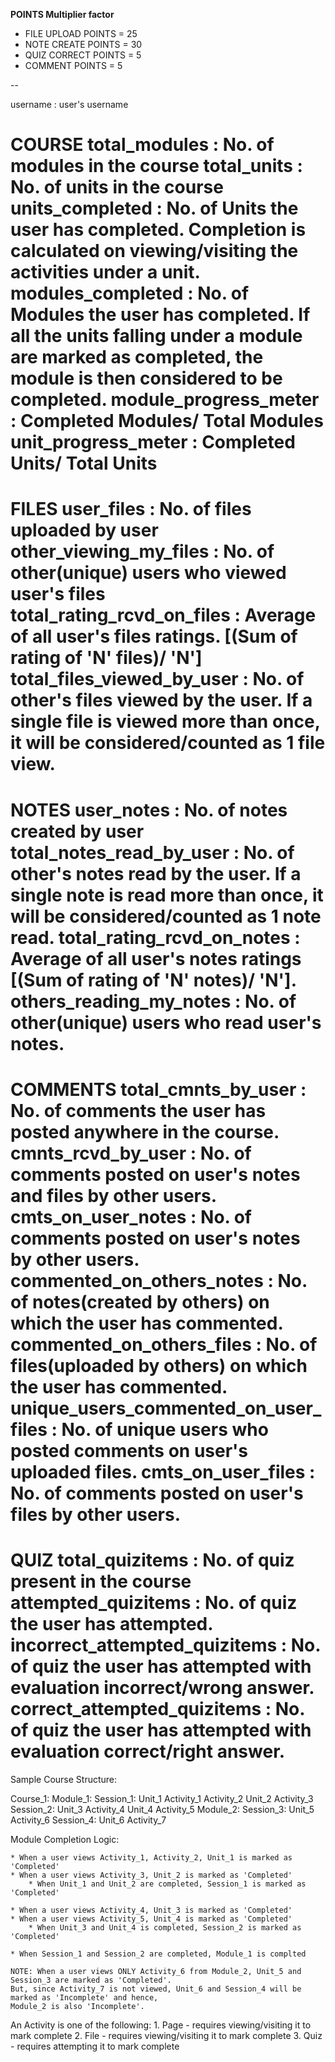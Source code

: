 **POINTS Multiplier factor**
- FILE UPLOAD POINTS = 25
- NOTE CREATE POINTS = 30
- QUIZ CORRECT POINTS = 5
- COMMENT POINTS = 5

--

username : user's username

COURSE
total_modules : No. of modules in the course
total_units : No. of units in the course
units_completed : No. of Units the user has completed.
		Completion is calculated on viewing/visiting the activities under a unit.
modules_completed : No. of Modules the user has completed. If all the units falling under a module are marked as
		completed, the module is then considered to be completed.
module_progress_meter : Completed Modules/ Total Modules
unit_progress_meter : Completed Units/ Total Units
===============================================================

FILES
user_files : No. of files uploaded by user
other_viewing_my_files : No. of other(unique) users who viewed user's files
total_rating_rcvd_on_files : Average of all user's files ratings. [(Sum of rating of 'N' files)/ 'N']
total_files_viewed_by_user : No. of other's files viewed by the user.
		If a single file is viewed more than once, it will be considered/counted as 1 file view.
===============================================================

NOTES
user_notes : No. of notes created by user
total_notes_read_by_user : No. of other's notes read by the user.
		If a single note is read more than once, it will be considered/counted as 1 note read.
total_rating_rcvd_on_notes : Average of all user's notes ratings [(Sum of rating of 'N' notes)/ 'N'].
others_reading_my_notes : No. of other(unique) users who read user's notes.
===============================================================

COMMENTS
total_cmnts_by_user : No. of comments the user has posted anywhere in the course.
cmnts_rcvd_by_user : No. of comments posted on user's notes and files by other users.
cmts_on_user_notes : No. of comments posted on user's notes by other users.
commented_on_others_notes : No. of notes(created by others) on which the user has commented.
commented_on_others_files : No. of files(uploaded by others) on which the user has commented.
unique_users_commented_on_user_files : No. of unique users who posted comments on user's uploaded files.
cmts_on_user_files : No. of comments posted on user's files by other users.
===============================================================

QUIZ
total_quizitems : No. of quiz present in the course
attempted_quizitems : No. of quiz the user has attempted.
incorrect_attempted_quizitems : No. of quiz the user has attempted with evaluation incorrect/wrong answer.
correct_attempted_quizitems : No. of quiz the user has attempted with evaluation correct/right answer.
===============================================================


Sample Course Structure:

Course_1:
	Module_1:
		Session_1:
			Unit_1
				Activity_1
				Activity_2
			Unit_2
				Activity_3
		Session_2:
			Unit_3
				Activity_4
			Unit_4
				Activity_5
	Module_2:
		Session_3:
			Unit_5
				Activity_6
		Session_4:
			Unit_6
				Activity_7



Module Completion Logic:

	* When a user views Activity_1, Activity_2, Unit_1 is marked as 'Completed'
	* When a user views Activity_3, Unit_2 is marked as 'Completed'
		* When Unit_1 and Unit_2 are completed, Session_1 is marked as 'Completed'

	* When a user views Activity_4, Unit_3 is marked as 'Completed'
	* When a user views Activity_5, Unit_4 is marked as 'Completed'
		* When Unit_3 and Unit_4 is completed, Session_2 is marked as 'Completed'

	* When Session_1 and Session_2 are completed, Module_1 is complted

	NOTE: When a user views ONLY Activity_6 from Module_2, Unit_5 and Session_3 are marked as 'Completed'.
	But, since Activity_7 is not viewed, Unit_6 and Session_4 will be marked as 'Incomplete' and hence,
	Module_2 is also 'Incomplete'.

An Activity is one of the following:
	1. Page
		- requires viewing/visiting it to mark complete
	2. File
		- requires viewing/visiting it to mark complete
	3. Quiz
		- requires attempting it to mark complete
